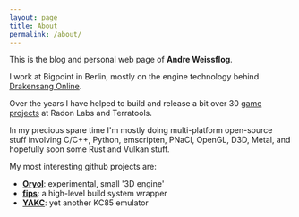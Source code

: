 ```yaml
---
layout: page
title: About
permalink: /about/
---
```


This is the blog and personal web page of **Andre Weissflog**.

I work at Bigpoint in Berlin, mostly on the engine
technology behind [Drakensang Online](http://www.drakensang.com/).

Over the years I have helped to build and release a bit over 30 
[game projects](http://www.mobygames.com/developer/sheet/view/developerId,117426/)
at Radon Labs and Terratools.

In my precious spare time I'm mostly doing multi-platform open-source stuff
involving C/C++, Python, emscripten, PNaCl, OpenGL, D3D, 
Metal, and hopefully soon some Rust and Vulkan stuff.

My most interesting github projects are:

* [**Oryol**](http://floooh.github.io/oryol/): experimental, small '3D engine'
* [**fips**](http://floooh.github.io/fips/): a high-level build system wrapper
* [**YAKC**](http://floooh.github.io/virtualkc/): yet another KC85 emulator 

